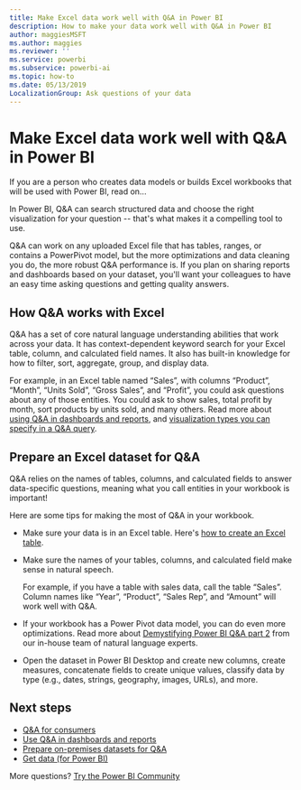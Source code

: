 ```yaml
---
title: Make Excel data work well with Q&A in Power BI
description: How to make your data work well with Q&A in Power BI
author: maggiesMSFT
ms.author: maggies
ms.reviewer: ''
ms.service: powerbi
ms.subservice: powerbi-ai
ms.topic: how-to
ms.date: 05/13/2019
LocalizationGroup: Ask questions of your data
---
```

# Make Excel data work well with Q&A in Power BI
If you are a person who creates data models or builds Excel workbooks that will be used with Power BI, read on...

In Power BI, Q&A can search structured data and choose the right visualization for your question -- that's what makes it a compelling tool to use.   

Q&A can work on any uploaded Excel file that has tables, ranges, or contains a PowerPivot model, but the more optimizations and data cleaning you do, the more robust Q&A performance is.  If you plan on sharing reports and dashboards based on your dataset, you'll want your colleagues to have an easy time asking questions and getting quality answers.

## How Q&A works with Excel
Q&A has a set of core natural language understanding abilities that work across your data. It has context-dependent keyword search for your Excel table, column, and calculated field names. It also has built-in knowledge for how to filter, sort, aggregate, group, and display data. 

For example, in an Excel table named “Sales”, with columns “Product”, “Month”, “Units Sold”, “Gross Sales”, and “Profit”, you could ask questions about any of those entities.  You could ask to show sales, total profit by month, sort products by units sold, and many others. Read more about [using Q&A in dashboards and reports](power-bi-tutorial-q-and-a.md), and [visualization types you can specify in a Q&A query](../visuals/power-bi-visualization-types-for-reports-and-q-and-a.md).

## Prepare an Excel dataset for Q&A
Q&A relies on the names of tables, columns, and calculated fields to answer data-specific questions, meaning what you call entities in your workbook is important!

Here are some tips for making the most of Q&A in your workbook.

* Make sure your data is in an Excel table. Here's [how to create an Excel table](https://support.office.com/article/Create-an-Excel-table-in-a-worksheet-e81aa349-b006-4f8a-9806-5af9df0ac664).
* Make sure the names of your tables, columns, and calculated field make sense in natural speech.
  
  For example, if you have a table with sales data, call the table “Sales”. Column names like “Year”, “Product”, “Sales Rep”, and “Amount” will work well with Q&A.

* If your workbook has a Power Pivot data model, you can do even more optimizations. Read more about [Demystifying Power BI Q&A part 2](https://powerbi.microsoft.com/blog/demystifying-power-bi-q-amp-a-part-2/) from our in-house team of natural language experts.

* Open the dataset in Power BI Desktop and create new columns, create measures, concatenate fields to create unique values, classify data by type (e.g., dates, strings, geography, images, URLs), and more.

## Next steps

- [Q&A for consumers](../consumer/end-user-q-and-a.md)  
- [Use Q&A in dashboards and reports](power-bi-tutorial-q-and-a.md)
- [Prepare on-premises datasets for Q&A](service-q-and-a-direct-query.md)   
- [Get data (for Power BI)](../connect-data/service-get-data.md)  

More questions? [Try the Power BI Community](https://community.powerbi.com/)
